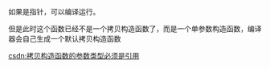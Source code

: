 如果是指针，可以编译运行。

但是此时这个函数已经不是一个拷贝构造函数了，而是一个单参数构造函数，编译器会自己生成一个默认拷贝构造函数

[csdn:拷贝构造函数的参数类型必须是引用](http://blog.csdn.net/hackbuteer1/article/details/6545882)